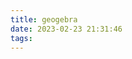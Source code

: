 ```yaml
---
title: geogebra
date: 2023-02-23 21:31:46
tags:
---
```

<meta name=viewport content="width=device-width,initial-scale=1">  
<meta charset="utf-8"/>
<script src="https://www.geogebra.org/apps/deployggb.js"></script>
<div id="ggb-element"></div> 
<script>  
    var params = {"appName": "graphing", "width": 800, "height": 600, "showToolBar": true, "showAlgebraInput": true, "showMenuBar": true };
    var applet = new GGBApplet(params, true);
    window.addEventListener("load", function() { 
        applet.inject('ggb-element');
    });
</script>